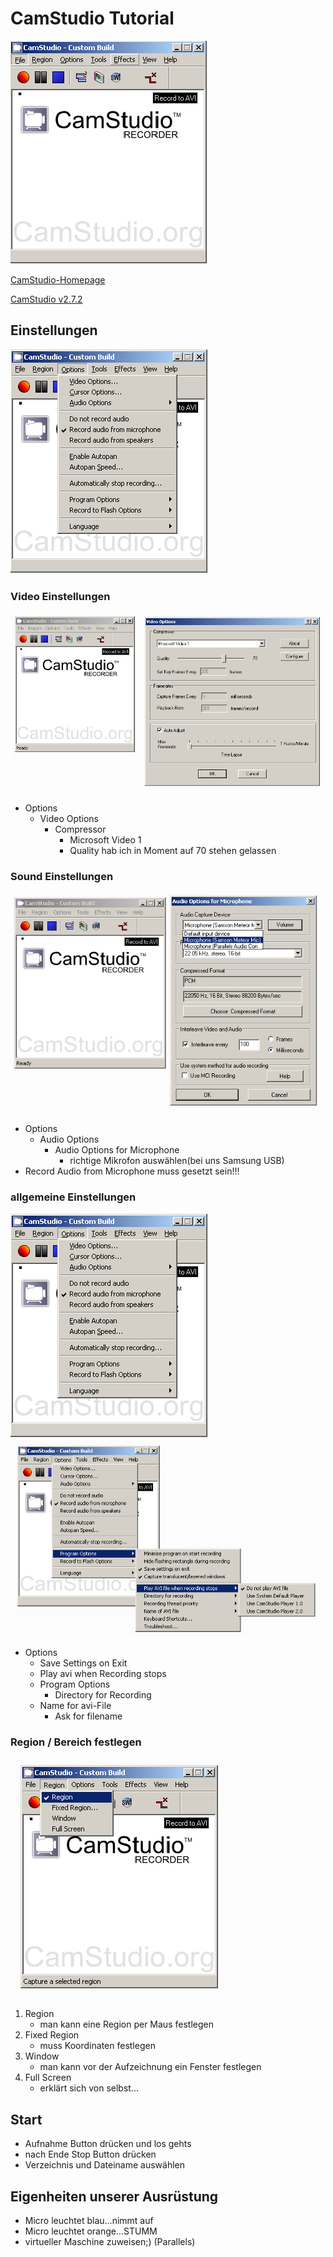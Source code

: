 # CamStudio Tutorial
![cam-studio-window.png](cam-studio/cam-studio-window.png)

[CamStudio-Homepage](http://camstudio.org)

[CamStudio v2.7.2](http://icdn.camstudiofiles.org/CamStudioSetup_v2.7.2.exe)

## Einstellungen
![cam-studio-options.png](cam-studio/cam-studio-options.png)

### Video Einstellungen
![cam-studio-video-options.png](cam-studio/cam-studio-video-options.png)

- Options
	- Video Options
		- Compressor
			- Microsoft Video 1
			- Quality hab ich in Moment auf 70 stehen gelassen


### Sound Einstellungen
![cam-studio-sound-options.png](cam-studio/cam-studio-sound-options.png)

- Options
	- Audio Options
		- Audio Options for Microphone
			- richtige Mikrofon auswählen(bei uns Samsung USB)
- Record Audio from Microphone muss gesetzt sein!!!

### allgemeine Einstellungen
![cam-studio-options.png](cam-studio/cam-studio-options.png)
![cam-studio-program-options.png](cam-studio/cam-studio-program-options.png)

- Options
	- Save Settings on Exit
	- Play avi when Recording stops
	- Program Options
		- Directory for Recording
	- Name for avi-File
		- Ask for filename

### Region / Bereich festlegen
![cam-studio-region.png](cam-studio/cam-studio-region.png)

1. Region
	- man kann eine Region per Maus festlegen
2. Fixed Region
	- muss Koordinaten festlegen
3. Window
	- man kann vor der Aufzeichnung ein Fenster festlegen
4. Full Screen
	- erklärt sich von selbst...

## Start
- Aufnahme Button drücken und los gehts
- nach Ende Stop Button drücken
- Verzeichnis und Dateiname auswählen

## Eigenheiten unserer Ausrüstung
- Micro leuchtet blau...nimmt auf
- Micro leuchtet orange...STUMM
- virtueller Maschine zuweisen;) (Parallels)